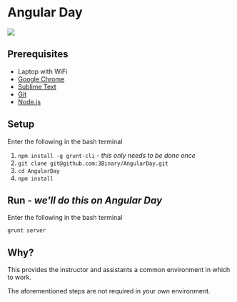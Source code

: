 # Angular Day
![](http://angularday.com/img/events/53562/c.22ea.76b.AngularJS-Shield-banner-3.png)

## Prerequisites
* Laptop with WiFi
* [Google Chrome](http://www.google.com/chrome/)
* [Sublime Text](http://www.sublimetext.com/)
* [Git](http://git-scm.com/)
* [Node.js](http://nodejs.org/)

## Setup
Enter the following in the bash terminal

1. `npm install -g grunt-cli` - *this only needs to be done once*
2. `git clone git@github.com:3Binary/AngularDay.git`
3. `cd AngularDay`
4. `npm install`

## Run - *we'll do this on Angular Day*
Enter the following in the bash terminal

`grunt server`

## Why?
This provides the instructor and assistants a common environment in which to work.

The aforementioned steps are not required in your own environment.